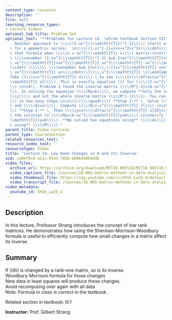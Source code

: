 ```yaml
---
content_type: resource
description: ''
file: null
learning_resource_types:
- Lecture Videos
optional_tab_title: Problem Set
optional_text: "**Problems for Lecture 14  \nFrom textbook Section III.1**\n\n1\\\
  . Another approach to \\\\((I-uv^{\\\\mathtt{T}})^{-1}\\\\) starts with the formula\
  \ for a geometric series:  \n\\\\((1-x)^{-1}=1+x+x^2+x^3+\\\\cdots\\\\) \_\_Apply\
  \ that formula when \\\\(x = uv^{\\\\mathtt{T}} =\\\\) matrix:\n\n\\\\begin{eqnarray}\
  \ \\\\nonumber (I-uv^{\\\\mathtt{T}})^{-1} &=& I+uv^{\\\\mathtt{T}}+uv^{\\\\mathtt{T}}\
  \ uv^{\\\\mathtt{T}}+uv^{\\\\mathtt{T}} uv^{\\\\mathtt{T}} uv^{\\\\mathtt{T}}+\\\
  \\cdots \\\\\\\\ \\\\nonumber &=& I+u\\\\,\\[1+v^{\\\\mathtt{T}} u+v^{\\\\mathtt{T}}\
  \ uv^{\\\\mathtt{T}} u+\\\\cdots\\]\\\\,v^{\\\\mathtt{T}} \\\\end{eqnarray}\n\n\
  Take \\\\(x=v^{\\\\mathtt{T}} u\\\\) \_to see \\\\(I+\\\\dfrac{uv^{\\\\mathtt{T}}}{1-v^{\\\
  \\mathtt{T}} u}\\\\). This is exactly equation (1) for \\\\((I-uv^{\\\\mathtt{T}})^{-1}\\\
  \\).\n\n4\\. Problem 3 found the inverse matrix \\\\(M^{-1}=(A-uv^{\\\\mathtt{T}})^{-1}\\\
  \\). In solving the equation \\\\(My=b\\\\), we compute **only the solution** \\\
  \\(y\\\\) and not the whole inverse matrix \\\\(M^{-1}\\\\). You can find \\\\(y\\\
  \\) in two easy steps:\n\n\\\\(\\\\quad\\\\) **Step 1:** \_ Solve \\\\(Ax=b\\\\\
  ) and \\\\(Az=u\\\\). Compute \\\\(D=1-v^{\\\\mathtt{T}} z\\\\).\n\n\\\\(\\\\quad\\\
  \\) **Step 2:** \_ Then \\\\(y=x+\\\\dfrac{v^{\\\\mathtt{T}} x}{D}z\\\\,\\\\) is\
  \ the solution to \\\\(My=(A-uv^{\\\\mathtt{T}})y=b\\\\).\n\nVerify \\\\((A-uv^{\\\
  \\mathtt{T}})y=b\\\\). **We solved two equations using** \\\\(A\\\\), **no equations\
  \ using** \\\\(M\\\\)."
parent_title: Video Lectures
parent_type: CourseSection
related_resources_text: ''
resource_index_text: ''
resourcetype: Video
title: 'Lecture 14: Low Rank Changes in A and Its Inverse'
uid: ca9ef9c6-a11c-9143-705b-6606448b4ddb
video_files:
  archive_url: https://archive.org/download/MIT18.065S18/MIT18_065S18_Lecture14_300k.mp4
  video_captions_file: /courses/18-065-matrix-methods-in-data-analysis-signal-processing-and-machine-learning-spring-2018/fe92fe605be650b9bdeb1ff0b1085ed7_XhSk_Lw2X_U.vtt
  video_thumbnail_file: https://img.youtube.com/vi/XhSk_Lw2X_U/default.jpg
  video_transcript_file: /courses/18-065-matrix-methods-in-data-analysis-signal-processing-and-machine-learning-spring-2018/988b4c05680f40a5a4b3be7004a32500_XhSk_Lw2X_U.pdf
video_metadata:
  youtube_id: XhSk_Lw2X_U
---
```


Description
-----------

In this lecture, Professor Strang introduces the concept of low rank matrices. He demonstrates how using the Sherman-Morrison-Woodbury formula is useful to efficiently compute how small changes in a matrix affect its inverse.

Summary
-------

If \\(A\\) is changed by a rank-one matrix, so is its inverse.  
Woodbury-Morrison formula for those changes  
New data in least squares will produce these changes.  
Avoid recomputing over again with all data  
Note: Formula in class is correct in the textbook.

Related section in textbook: III.1

**Instructor:** Prof. Gilbert Strang
